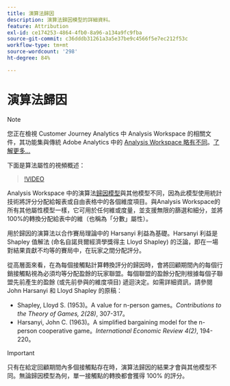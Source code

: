 ```yaml
---
title: 演算法歸因
description: 演算法歸因模型的詳細資料。
feature: Attribution
exl-id: ce174253-4864-4fb0-8a96-a134a9fc9fba
source-git-commit: c36dddb31261a3a5e37be9c4566f5e7ec212f53c
workflow-type: tm+mt
source-wordcount: '298'
ht-degree: 84%

---
```


# 演算法歸因

>[!NOTE]
>
>您正在檢視 Customer Journey Analytics 中 Analysis Workspace 的相關文件，其功能集與傳統 Adobe Analytics 中的 [Analysis Workspace 略有不同](https://experienceleague.adobe.com/docs/analytics/analyze/analysis-workspace/home.html?lang=zh-Hant)。[了解更多...](/help/getting-started/cja-aa.md)

下面是算法屬性的視頻概述：

>[!VIDEO](https://video.tv.adobe.com/v/36205/?quality=12)

Analysis Workspace 中的演算法[歸因模型](models.md)與其他模型不同，因為此模型使用統計技術將評分分配給報表或自由表格中的各個維度項目。與Analysis Workspace的所有其他屬性模型一樣，它可用於任何維或度量，並支援無限的篩選和細分，並將100%的轉換分配給表中的維（也稱為「分數」屬性）。

用於歸因的演算法以合作賽局理論中的 Harsanyi 利益為基礎。Harsanyi 利益是 Shapley 值解法 (命名自諾貝爾經濟學獎得主 Lloyd Shapley) 的泛論，即在一場對結果貢獻不均等的賽局中，在玩家之間分配評分。

從高層面來看，在為每個接觸點計算轉換評分的歸因時，會將回顧期間內的每個行銷接觸點視為必須均等分配盈餘的玩家聯盟。每個聯盟的盈餘分配則根據每個子聯盟先前產生的盈餘 (或先前參與的維度項目) 遞迴決定。如需詳細資訊，請參閱 John Harsanyi 和 Lloyd Shapley 的原稿：

* Shapley, Lloyd S. (1953)。A value for n-person games。*Contributions to the Theory of Games, 2(28)*, 307-317。
* Harsanyi, John C. (1963)。A simplified bargaining model for the n-person cooperative game。*International Economic Review 4(2)*, 194-220。

>[!IMPORTANT]
>
>只有在給定回顧期間內多個接觸點存在時，演算法歸因的結果才會與其他模型不同。無論歸因模型為何，單一接觸點的轉換都會獲得 100% 的評分。
